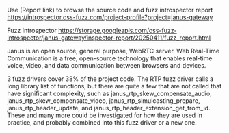 Use (Report link) to browse the source code and fuzz introspector report https://introspector.oss-fuzz.com/project-profile?project=janus-gateway

Fuzz Introspector
https://storage.googleapis.com/oss-fuzz-introspector/janus-gateway/inspector-report/20250411/fuzz_report.html

Janus is an open source, general purpose, WebRTC server.  Web Real-Time Communication is a free, open-source technology that enables real-time voice, video, and data communication between browsers and devices.

3 fuzz drivers cover 38% of the project code.  The RTP fuzz driver calls a long library list of functions, but there are quite a few that are not called that have significant complexity, such as janus_rtp_skew_compensate_audio, janus_rtp_skew_compensate_video, janus_rtp_simulcasting_prepare, janus_rtp_header_update, and janus_rtp_header_extension_get_from_id.   These and many more could be investigated for how they are used in practice, and probably combined into this fuzz driver or a new one.
